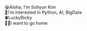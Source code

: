 😀Aloha, I'm Sohyun Kim <br>
🥕I'm interested in Python, AI, BigData <br>
🍀LuckyBicky<br>
😶‍🌫️I want to go home 